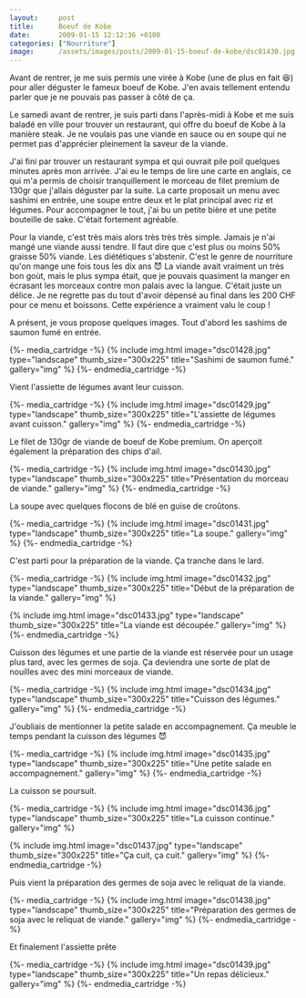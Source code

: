 ```yaml
---
layout:     post
title:      Boeuf de Kobe
date:       2009-01-15 12:12:36 +0100
categories: ["Nourriture"]
image:      /assets/images/posts/2009-01-15-boeuf-de-kobe/dsc01430.jpg
---
```


Avant de rentrer, je me suis permis une virée à Kobe (une de plus en fait :laughing:) pour aller déguster le
fameux boeuf de Kobe. J'en avais tellement entendu parler que je ne pouvais pas passer à côté de ça.

<!--more-->

Le samedi avant de rentrer, je suis parti dans l'après-midi à Kobe et me suis baladé en ville pour trouver un
restaurant, qui offre du boeuf de Kobe à la manière steak. Je ne voulais pas une viande en sauce ou en soupe qui ne
permet pas d'apprécier pleinement la saveur de la viande.

J'ai fini par trouver un restaurant sympa et qui ouvrait pile poil quelques minutes après mon arrivée. J'ai eu le
temps de lire une carte en anglais, ce qui m'a permis de choisir tranquillement le morceau de filet premium de
130gr que j'allais déguster par la suite. La carte proposait un menu avec sashimi en entrée, une soupe entre deux
et le plat principal avec riz et légumes. Pour accompagner le tout, j'ai bu un petite bière et une petite bouteille
de sake. C'était fortement agréable.

Pour la viande, c'est très mais alors très très très simple. Jamais je n'ai mangé une viande aussi tendre. Il faut
dire que c'est plus ou moins 50% graisse 50% viande. Les diététiques s'abstenir. C'est le genre de nourriture qu'on
mange une fois tous les dix ans :smiling_imp: La viande avait vraiment un très bon goùt, mais le plus sympa était,
que je pouvais quasiment la manger en écrasant les morceaux contre mon palais avec la langue. C'était juste un
délice. Je ne regrette pas du tout d'avoir dépensé au final dans les 200 CHF pour ce menu et boissons. Cette
expérience a vraiment valu le coup !

A présent, je vous propose quelques images. Tout d'abord les sashims de saumon fumé en entrée.

{%- media_cartridge -%}
{% include img.html
    image="dsc01428.jpg"
    type="landscape"
    thumb_size="300x225"
    title="Sashimi de saumon fumé."
    gallery="img"
%}
{%- endmedia_cartridge -%}

Vient l'assiette de légumes avant leur cuisson.

{%- media_cartridge -%}
{% include img.html
    image="dsc01429.jpg"
    type="landscape"
    thumb_size="300x225"
    title="L'assiette de légumes avant cuisson."
    gallery="img"
%}
{%- endmedia_cartridge -%}

Le filet de 130gr de viande de boeuf de Kobe premium. On aperçoit également la préparation des chips d'ail.

{%- media_cartridge -%}
{% include img.html
    image="dsc01430.jpg"
    type="landscape"
    thumb_size="300x225"
    title="Présentation du morceau de viande."
    gallery="img"
%}
{%- endmedia_cartridge -%}

La soupe avec quelques flocons de blé en guise de croûtons.

{%- media_cartridge -%}
{% include img.html
    image="dsc01431.jpg"
    type="landscape"
    thumb_size="300x225"
    title="La soupe."
    gallery="img"
%}
{%- endmedia_cartridge -%}

C'est parti pour la préparation de la viande. Ça tranche dans le lard.

{%- media_cartridge -%}
{% include img.html
    image="dsc01432.jpg"
    type="landscape"
    thumb_size="300x225"
    title="Début de la préparation de la viande."
    gallery="img"
%}

{% include img.html
    image="dsc01433.jpg"
    type="landscape"
    thumb_size="300x225"
    title="La viande est découpée."
    gallery="img"
%}
{%- endmedia_cartridge -%}

Cuisson des légumes et une partie de la viande est réservée pour un usage plus tard, avec les germes de soja. Ça
deviendra une sorte de plat de nouilles avec des mini morceaux de viande.

{%- media_cartridge -%}
{% include img.html
    image="dsc01434.jpg"
    type="landscape"
    thumb_size="300x225"
    title="Cuisson des légumes."
    gallery="img"
%}
{%- endmedia_cartridge -%}

J'oubliais de mentionner la petite salade en accompagnement. Ça meuble le temps pendant la cuisson des légumes
:smiling_imp:

{%- media_cartridge -%}
{% include img.html
    image="dsc01435.jpg"
    type="landscape"
    thumb_size="300x225"
    title="Une petite salade en accompagnement."
    gallery="img"
%}
{%- endmedia_cartridge -%}

La cuisson se poursuit.

{%- media_cartridge -%}
{% include img.html
    image="dsc01436.jpg"
    type="landscape"
    thumb_size="300x225"
    title="La cuisson continue."
    gallery="img"
%}

{% include img.html
    image="dsc01437.jpg"
    type="landscape"
    thumb_size="300x225"
    title="Ça cuit, ça cuit."
    gallery="img"
%}
{%- endmedia_cartridge -%}

Puis vient la préparation des germes de soja avec le reliquat de la viande.

{%- media_cartridge -%}
{% include img.html
    image="dsc01438.jpg"
    type="landscape"
    thumb_size="300x225"
    title="Préparation des germes de soja avec le reliquat de viande."
    gallery="img"
%}
{%- endmedia_cartridge -%}

Et finalement l'assiette prête

{%- media_cartridge -%}
{% include img.html
    image="dsc01439.jpg"
    type="landscape"
    thumb_size="300x225"
    title="Un repas délicieux."
    gallery="img"
%}
{%- endmedia_cartridge -%}

